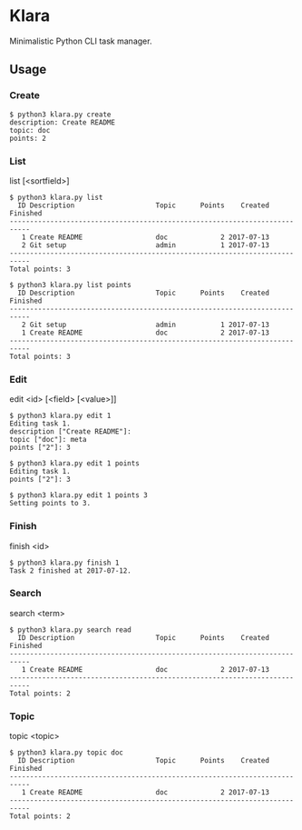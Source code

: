 # Klara

Minimalistic Python CLI task manager.

## Usage

### Create

    $ python3 klara.py create
    description: Create README
    topic: doc
    points: 2

### List

list [\<sortfield>]

    $ python3 klara.py list 
      ID Description                    Topic      Points    Created   Finished
    ---------------------------------------------------------------------------
       1 Create README                  doc             2 2017-07-13           
       2 Git setup                      admin           1 2017-07-13           
    ---------------------------------------------------------------------------
    Total points: 3

    $ python3 klara.py list points
      ID Description                    Topic      Points    Created   Finished
    ---------------------------------------------------------------------------
       2 Git setup                      admin           1 2017-07-13           
       1 Create README                  doc             2 2017-07-13           
    ---------------------------------------------------------------------------
    Total points: 3

### Edit

edit \<id> [\<field> [\<value>]]

    $ python3 klara.py edit 1
    Editing task 1.
    description ["Create README"]: 
    topic ["doc"]: meta
    points ["2"]: 3

    $ python3 klara.py edit 1 points
    Editing task 1.
    points ["2"]: 3

    $ python3 klara.py edit 1 points 3
    Setting points to 3.

### Finish

finish \<id>

    $ python3 klara.py finish 1
    Task 2 finished at 2017-07-12.

### Search

search \<term>

    $ python3 klara.py search read
      ID Description                    Topic      Points    Created   Finished
    ---------------------------------------------------------------------------
       1 Create README                  doc             2 2017-07-13           
    ---------------------------------------------------------------------------
    Total points: 2

### Topic

topic \<topic>

    $ python3 klara.py topic doc
      ID Description                    Topic      Points    Created   Finished
    ---------------------------------------------------------------------------
       1 Create README                  doc             2 2017-07-13           
    ---------------------------------------------------------------------------
    Total points: 2
